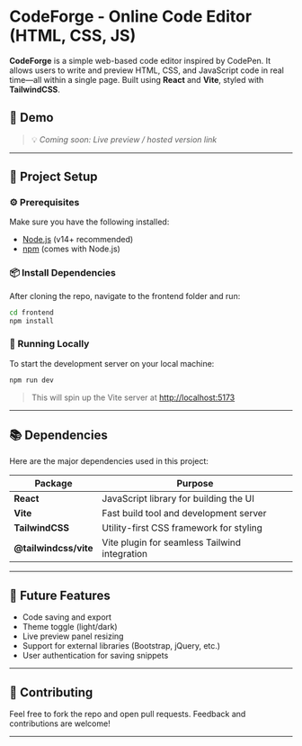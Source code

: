 # CodeForge - Online Code Editor (HTML, CSS, JS)

**CodeForge** is a simple web-based code editor inspired by CodePen. It allows users to write and preview HTML, CSS, and JavaScript code in real time—all within a single page. Built using **React** and **Vite**, styled with **TailwindCSS**.



## 🚀 Demo

> 💡 *Coming soon: Live preview / hosted version link*

---

## 📁 Project Setup

### ⚙️ Prerequisites

Make sure you have the following installed:

* [Node.js](https://nodejs.org/) (v14+ recommended)
* [npm](https://www.npmjs.com/) (comes with Node.js)

### 📦 Install Dependencies

After cloning the repo, navigate to the frontend folder and run:

```bash
cd frontend
npm install
```

### 🧪 Running Locally

To start the development server on your local machine:

```bash
npm run dev
```

> This will spin up the Vite server at [http://localhost:5173](http://localhost:5173)

---

## 📚 Dependencies

Here are the major dependencies used in this project:

| Package               | Purpose                                       |
| --------------------- | --------------------------------------------- |
| **React**             | JavaScript library for building the UI        |
| **Vite**              | Fast build tool and development server        |
| **TailwindCSS**       | Utility-first CSS framework for styling       |
| **@tailwindcss/vite** | Vite plugin for seamless Tailwind integration |

---

## 📌 Future Features

* Code saving and export
* Theme toggle (light/dark)
* Live preview panel resizing
* Support for external libraries (Bootstrap, jQuery, etc.)
* User authentication for saving snippets

---

## 🤝 Contributing

Feel free to fork the repo and open pull requests. Feedback and contributions are welcome!

---
